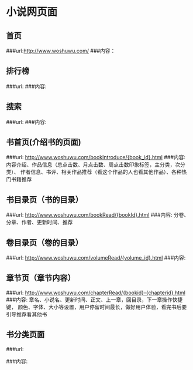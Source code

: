 小说网页面
=========================
首页
-------------------------
###url:http://www.woshuwu.com/
###内容：

排行榜
-------------------------
###url:
###内容:

搜索
-------------------------
###url:
###内容:

书首页(介绍书的页面)
-------------------------
###url:
    http://www.woshuwu.com/bookIntroduce/{book_id}.html
###内容:
    内容介绍、作品信息（总点击数、月点击数、周点击数印象标签，主分类，次分类）、
    作者信息、书评、相关作品推荐（看这个作品的人也看其他作品）、各种热门书籍推荐

书目录页（书的目录）
-------------------------
###url:
    http://www.woshuwu.com/bookRead/{bookId}.html
###内容:
    分卷、分章、作者、更新时间、推荐

卷目录页（卷的目录）
-------------------------
###url:
    http://www.woshuwu.com/volumeRead/{volume_id}.html
###内容:

章节页（章节内容）
-------------------------
###url:
    http://www.woshuwu.com/chapterRead/{bookid}-{chapterid}.html
###内容:
    章名、小说名、更新时间、正文、上一章，回目录，下一章操作快捷键，
    颜色、字体、大小等设置，用户停留时间最长，做好用户体验，看完书后要引导推荐看其他书

书分类页面
-------------------------
###url:

###内容:

